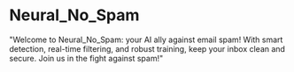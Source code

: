 # Neural_No_Spam
"Welcome to Neural_No_Spam: your AI ally against email spam! With smart detection, real-time filtering, and robust training, keep your inbox clean and secure. Join us in the fight against spam!"
